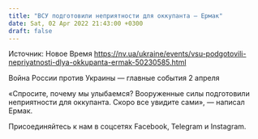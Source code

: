 ```yaml
---
title: "ВСУ подготовили неприятности для оккупанта — Ермак"
date: Sat, 02 Apr 2022 21:43:00 +0300
draft: false
---
```

Источник: Новое Время https://nv.ua/ukraine/events/vsu-podgotovili-nepriyatnosti-dlya-okkupanta-ermak-50230585.html


Война России против Украины — главные события 2 апреля

«Спросите, почему мы улыбаемся? Вооруженные силы подготовили неприятности для оккупанта. Скоро все увидите сами», — написал Ермак.

Присоединяйтесь к нам в соцсетях Facebook, Telegram и Instagram.
